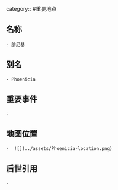 category:: #重要地点
## 名称
	- 腓尼基
## 别名
	- Phoenicia
## 重要事件
	-
## 地图位置
	-  ![](../assets/Phoenicia-location.png)
## 后世引用
	-
